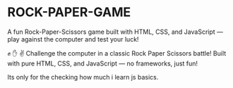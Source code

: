 # ROCK-PAPER-GAME
A fun Rock-Paper-Scissors game built with HTML, CSS, and JavaScript — play against the computer and test your luck!

✊ ✋ ✌️ Challenge the computer in a classic Rock Paper Scissors battle!
Built with pure HTML, CSS, and JavaScript — no frameworks, just fun!

Its only for the checking how much i learn js basics. 
